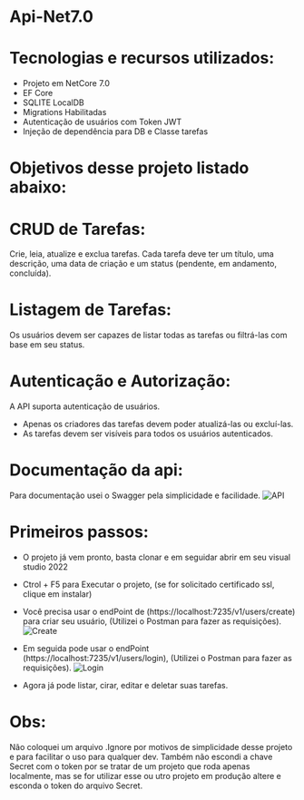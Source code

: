 # Api-Net7.0

# Tecnologias e recursos utilizados:
  * Projeto em NetCore 7.0
  * EF Core
  * SQLITE LocalDB
  * Migrations Habilitadas
  * Autenticação de usuários com Token JWT
  * Injeção de dependência para DB e Classe tarefas

# Objetivos desse projeto listado abaixo:

# CRUD de Tarefas: 
Crie, leia, atualize e exclua tarefas. 
Cada tarefa deve ter um título, uma descrição, uma data de criação e um status (pendente, em andamento, concluída). 

# Listagem de Tarefas: 
Os usuários devem ser capazes de listar todas as tarefas ou filtrá-las com base em seu status. 

# Autenticação e Autorização: 
A API suporta autenticação de usuários. 
  * Apenas os criadores das tarefas devem poder atualizá-las ou excluí-las. 
  * As tarefas devem ser visíveis para todos os usuários autenticados. 

# Documentação da api: 
Para documentação usei o Swagger pela simplicidade e facilidade.
![API](https://github.com/fioravante-joao/Api-Net7.0/assets/39463582/0e2db34b-d5e3-444e-a929-ce9ed4ffb4cb)

# Primeiros passos:
 * O projeto já vem pronto, basta clonar e em seguidar abrir em seu visual studio 2022
 * Ctrol + F5 para Executar o projeto, (se for solicitado certificado ssl, clique em instalar)
 * Você precisa usar o endPoint de (https://localhost:7235/v1/users/create) para criar seu usuário, (Utilizei o Postman para fazer as requisições).
   ![Create](https://github.com/fioravante-joao/Api-Net7.0/assets/39463582/ca861634-abd7-4caf-98c0-e5459cdbfc4d)

 * Em seguida pode usar o endPoint (https://localhost:7235/v1/users/login), (Utilizei o Postman para fazer as requisições).
   ![Login](https://github.com/fioravante-joao/Api-Net7.0/assets/39463582/80d03e4b-d7bf-4d2e-bf73-5cdfa3b846a8)
 * Agora já pode listar, cirar, editar e deletar suas tarefas.

# Obs:
Não coloquei um arquivo .Ignore por motivos de simplicidade desse projeto e para facilitar o uso para qualquer dev.
Também não escondi a chave Secret com o token por se tratar de um projeto que roda apenas localmente, mas se for utilizar esse ou utro projeto em produção altere e esconda o token do arquivo Secret.
